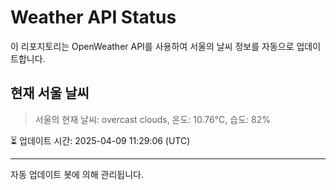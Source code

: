 
# Weather API Status

이 리포지토리는 OpenWeather API를 사용하여 서울의 날씨 정보를 자동으로 업데이트합니다.

## 현재 서울 날씨
> 서울의 현재 날씨: overcast clouds, 온도: 10.76°C, 습도: 82%

⏳ 업데이트 시간: 2025-04-09 11:29:06 (UTC)

---
자동 업데이트 봇에 의해 관리됩니다.
